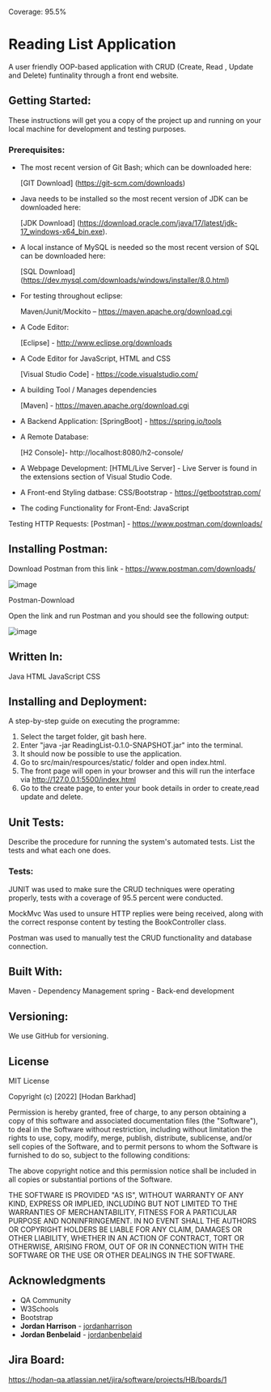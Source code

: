 Coverage: 95.5%

# Reading List Application

A user friendly OOP-based application with CRUD (Create, Read , Update and Delete) funtinality through a front end website.

## Getting Started:
These instructions will get you a copy of the project up and running on your local machine for development and testing purposes. 

### Prerequisites:
- The most recent version of Git Bash; which can be downloaded here:

    [GIT Download] (https://git-scm.com/downloads)

- Java needs to be installed so the most recent version of JDK can be downloaded here:

    [JDK Download] (https://download.oracle.com/java/17/latest/jdk-17_windows-x64_bin.exe).

- A local instance of MySQL is needed so the most recent version of SQL can be downloaded here:

    [SQL Download] (https://dev.mysql.com/downloads/windows/installer/8.0.html)

- For testing throughout eclipse:

    Maven/Junit/Mockito –  https://maven.apache.org/download.cgi

- A Code Editor: 

    [Eclipse] - http://www.eclipse.org/downloads

- A Code Editor for JavaScript, HTML and CSS

    [Visual Studio Code] - https://code.visualstudio.com/

- A building Tool / Manages dependencies
 
    [Maven] - https://maven.apache.org/download.cgi

- A Backend Application:
    [SpringBoot] - https://spring.io/tools

- A Remote Database:

    [H2 Console]- http://localhost:8080/h2-console/

- A Webpage Development:
    [HTML/Live Server] - Live Server is found in the extensions section of Visual Studio Code.

- A Front-end Styling datbase:
    CSS/Bootstrap - https://getbootstrap.com/

- The coding Functionality for Front-End:
    JavaScript

Testing HTTP Requests:
[Postman] - https://www.postman.com/downloads/

## Installing Postman:
Download Postman from this link - https://www.postman.com/downloads/

![image](https://user-images.githubusercontent.com/105277444/181766013-a57eaf12-0c95-4750-8283-22bfc0b32e1a.png)

Postman-Download

Open the link and run Postman and you should see the following output:

![image](https://user-images.githubusercontent.com/105277444/181766064-ec2e1f55-cd52-4512-be02-23a2754aed56.png)

## Written In:

Java
HTML
JavaScript
CSS

## Installing and Deployment:

A step-by-step guide on executing the programme:


1) Select the target folder, git bash here.
2) Enter "java -jar ReadingList-0.1.0-SNAPSHOT.jar" into the terminal.
3) It should now be possible to use the application.
4) Go to src/main/respources/static/ folder and open index.html.
5) The front page will open in your browser and this will run the interface via http://127.0.0.1:5500/index.html
6) Go to the create page, to enter your book details in order to create,read update and delete.


## Unit Tests:

Describe the procedure for running the system's automated tests. List the tests and what each one does.

### Tests:

JUNIT was used to make sure the CRUD techniques were operating properly, tests with a coverage of 95.5 percent were conducted.

MockMvc Was used to unsure HTTP replies were being received, along with the correct response content by testing the BookController class.

Postman was used to manually test the CRUD functionality and database connection.

## Built With:

Maven - Dependency Management
spring - Back-end development


## Versioning:
We use GitHub for versioning.
## License

MIT License

Copyright (c) [2022] [Hodan Barkhad]

Permission is hereby granted, free of charge, to any person obtaining a copy
of this software and associated documentation files (the "Software"), to deal
in the Software without restriction, including without limitation the rights
to use, copy, modify, merge, publish, distribute, sublicense, and/or sell
copies of the Software, and to permit persons to whom the Software is
furnished to do so, subject to the following conditions:

The above copyright notice and this permission notice shall be included in all
copies or substantial portions of the Software.

THE SOFTWARE IS PROVIDED "AS IS", WITHOUT WARRANTY OF ANY KIND, EXPRESS OR
IMPLIED, INCLUDING BUT NOT LIMITED TO THE WARRANTIES OF MERCHANTABILITY,
FITNESS FOR A PARTICULAR PURPOSE AND NONINFRINGEMENT. IN NO EVENT SHALL THE
AUTHORS OR COPYRIGHT HOLDERS BE LIABLE FOR ANY CLAIM, DAMAGES OR OTHER
LIABILITY, WHETHER IN AN ACTION OF CONTRACT, TORT OR OTHERWISE, ARISING FROM,
OUT OF OR IN CONNECTION WITH THE SOFTWARE OR THE USE OR OTHER DEALINGS IN THE
SOFTWARE.

## Acknowledgments

* QA Community
* W3Schools
* Bootstrap
* **Jordan Harrison** - [jordanharrison](https://github.com/JHarry444)
* **Jordan Benbelaid** - [jordanbenbelaid](https://github.com/jordanbenbelaid)


## Jira Board:
https://hodan-qa.atlassian.net/jira/software/projects/HB/boards/1 
